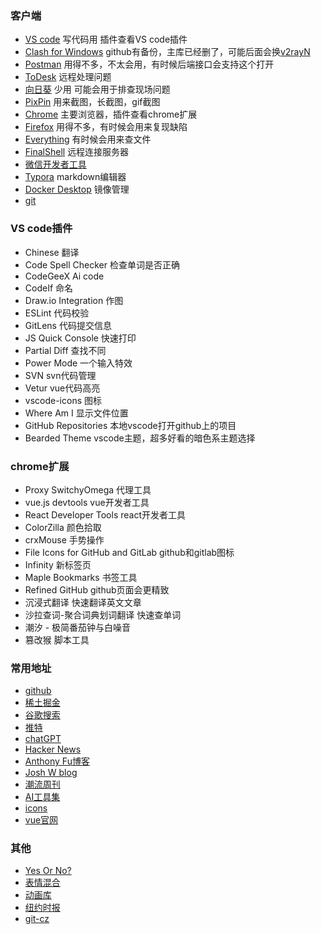 ### 客户端
- [VS code](https://code.visualstudio.com/)  写代码用  插件查看VS code插件
- [Clash for Windows](https://github.com/cfwtf/clash_for_windows)  github有备份，主库已经删了，可能后面会换[v2rayN](https://github.com/2dust/v2rayN)
- [Postman](https://www.postman.com/)  用得不多，不太会用，有时候后端接口会支持这个打开
- [ToDesk](https://www.todesk.com/)  远程处理问题
- [向日葵](https://sunlogin.oray.com/price)  少用  可能会用于排查现场问题
- [PixPin](https://pixpinapp.com/)  用来截图，长截图，gif截图
- [Chrome](https://www.google.cn/intl/en/chrome/)   主要浏览器，插件查看chrome扩展
- [Firefox](https://www.firefox.com.cn/)  用得不多，有时候会用来复现缺陷
- [Everything](https://www.voidtools.com/zh-cn/)   有时候会用来查文件
- [FinalShell](http://www.hostbuf.com/)  远程连接服务器
- [微信开发者工具](https://developers.weixin.qq.com/miniprogram/dev/devtools/download.html)
- [Typora](https://www.macupdate.com/app/mac/52992/typora)  markdown编辑器
- [Docker Desktop](https://www.docker.com/products/docker-desktop/)  镜像管理
- [git](https://git-scm.com/)

### VS code插件
- Chinese  翻译
- Code Spell Checker  检查单词是否正确
- CodeGeeX   Ai code
- CodeIf  命名
- Draw.io Integration  作图
- ESLint  代码校验
- GitLens 代码提交信息
- JS Quick Console  快速打印
- Partial Diff  查找不同
- Power Mode    一个输入特效
- SVN  svn代码管理
- Vetur  vue代码高亮
- vscode-icons  图标
- Where Am I   显示文件位置
- GitHub Repositories  本地vscode打开github上的项目
- Bearded Theme  vscode主题，超多好看的暗色系主题选择


### chrome扩展
- Proxy SwitchyOmega  代理工具
- vue.js devtools   vue开发者工具
- React Developer Tools   react开发者工具
- ColorZilla   颜色拾取
- crxMouse  手势操作
- File Icons for GitHub and GitLab   github和gitlab图标
- Infinity 新标签页
- Maple Bookmarks   书签工具
- Refined GitHub   github页面会更精致
- 沉浸式翻译   快速翻译英文文章
- 沙拉查词-聚合词典划词翻译   快速查单词
- 潮汐 - 极简番茄钟与白噪音
- 篡改猴  脚本工具


### 常用地址
- [github](https://github.com/)
- [稀土掘金](https://juejin.cn/)
- [谷歌搜索](https://www.google.com.hk/)
- [推特](https://twitter.com/)
- [chatGPT](https://chat.openai.com/)
- [Hacker News](https://news.ycombinator.com/)
- [Anthony Fu博客](https://antfu.me/posts)
- [Josh W blog](https://www.joshwcomeau.com/)
- [潮流周刊](https://weekly.tw93.fun/)
- [AI工具集](https://ai-bot.cn/)
- [icons](https://icones.js.org/)
- [vue官网](https://cn.vuejs.org/guide/introduction.html)


### 其他
- [Yes Or No?](https://yesno.wtf/)
- [表情混合](https://tikolu.net/emojimix/%F0%9F%98%85+%F0%9F%90%B6)
- [动画库](https://hepengwei.cn/#/html/visualDesign)
- [纽约时报](https://www.nytimes.com/)
- [git-cz](https://github.com/streamich/git-cz)
